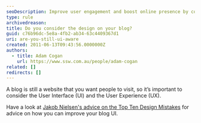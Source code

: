 ```yaml
---
seoDescription: Improve user engagement and boost online presence by considering the design of your blog and incorporating effective User Interface (UI) and User Experience (UX) strategies.
type: rule
archivedreason:
title: Do you consider the design on your blog?
guid: c76b96dc-5e8a-4fb2-ab34-63c4409367d1
uri: are-you-still-ui-aware
created: 2011-06-13T09:43:56.0000000Z
authors:
  - title: Adam Cogan
    url: https://www.ssw.com.au/people/adam-cogan
related: []
redirects: []
---
```


A blog is still a website that you want people to visit, so it’s important to consider the User Interface (UI) and the User Experience (UX).

<!--endintro-->

Have a look at [Jakob Nielsen's advice on the Top Ten Design Mistakes](https://www.nngroup.com/articles/weblog-usability-top-ten-mistakes/) for advice on how you can improve your blog UI.
